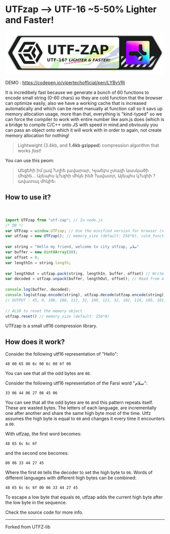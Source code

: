 # UTFzap --> UTF-16 ~5-50% Lighter and Faster!

![Branding of UTFzap](https://raw.githubusercontent.com/pixa-pics/UTFzap/main/Branding.png)

DEMO : https://codepen.io/vipertechofficial/pen/LYByVRj

It is incredibely fast because we generate a bunch of 60 functions to encode small string (0-60 chars) so they are cold function that the browser can optimize easily, also we have a working cache that is increased automatically and which can be reset manually at function call so it savs up memory allocation  usage, more than that, everything is "kind-typed" so we can force the compiler to work with entire number like asm.js does (which is a bridge to compile C/C++ onto JS with speed in mind.and obviously you can pass an object onto which it will work with in order to again, not create memory allocation for nothing!

> Lightweight (3.4kb, and **1.4kb gzipped**) compression algorithm that works *fast*!


You can use this peom:

> Աեցեհի իմ լավ ?ւղիե լավարար,
> Կյաեբս չտայի կասկածի մհգիե...
> Այեպհս կ?ւզհի մհկե իեծ ?ավատր,
> Այեպհս կ?ւզհի ?ավատալ մհկիե։


## How to use it?

```JavaScript


import UTFzap from "utf-zap"; // In node.js
/* OR */
var UTFzap = window.UTFzap; // Use the minified version for browser (> safari 10 & > Chrome 51)
var utfzap = new UTFzap(); // memory_size (default: 256*8), cold_function (default: 66)

var string = "Hello my friend, welcome to city utfzap, سلام"
var buffer = new Uint8Array(88);
var offset = 0;
var lengthIn = string.length;

var lengthOut = utfzap.pack(string, lengthIn, buffer, offset) // Write to a buffer
var decoded = utfzap.unpack(buffer, lengthOut, offset); // Read from a buffer

console.log(buffer, decoded);
console.log(utfzap.encode(string), utfzap.decode(utfzap.encode(string))); // Do the same but has to recreate a memory object each time
// OUTPUT : 45, 0, 108, 108, 111, 32, 109, 121, 32, 102, 114, 105, 101, 110, 100, 44, 32, 119, 101, 108, 99, 111, 109, 101, 32, 116, 111, 32, 99, 105, 116, 121, 32, 117, 116, 102, 122, 97, 112, 44, 32, 0, 6, 51, 68, 39, 69

// ALSO to reset the memory object
utfzap.reset() // memory_size (default: 256*8)
```


UTFzap is a small utf16 compression library.

## How does it work?

Consider the following utf16 representation of "Hello":

```hex
48 00 65 00 6c 00 6c 00 6f 00
```

You can see that all the odd bytes are `00`.

Consider the following utf16 representation of the Farsi word "سلام":

```hex
33 06 44 06 27 06 45 06
```

You can see that all the odd bytes are `06` and this pattern repeats itself.
These are wasted bytes. The letters of each language, are incrementally one
after another and share the same high byte most of the time. Utfz assumes
the high byte is equal to `00` and changes it every time it encounters a `00`.

With utfzap, the first word becomes:

```
48 65 6c 6c 6f
```

and the second one becomes:

```
00 06 33 44 27 45
```

Where the first `00` tells the decoder to set the high byte to `06`. Words of
different languages with different high bytes can be combined:

```
48 65 6c 6c 6f 00 06 33 44 27 45
```

To escape a low byte that equals `00`, utfzap adds the current high byte after
the low byte in the sequence.

Check the source code for more info.

---

Forked from UTFZ-lib
